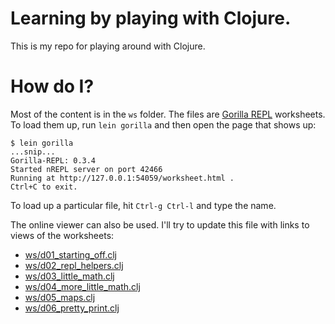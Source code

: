 # Learning by playing with Clojure.

This is my repo for playing around with Clojure.

# How do I?

Most of the content is in the `ws` folder.  The files are [Gorilla REPL](http://gorilla-repl.org/) worksheets.  To load them up, run `lein gorilla` and then open the page that shows up:

```
$ lein gorilla
...snip...
Gorilla-REPL: 0.3.4
Started nREPL server on port 42466
Running at http://127.0.0.1:54059/worksheet.html .
Ctrl+C to exit.
```

To load up a particular file, hit `Ctrl-g Ctrl-l` and type the name.

The online viewer can also be used.  I'll try to update this file with links to views of the worksheets:

* [ws/d01_starting_off.clj](http://viewer.gorilla-repl.org/view.html?source=github&user=justone&repo=cljplay&path=ws/d01_starting_off.clj)
* [ws/d02_repl_helpers.clj](http://viewer.gorilla-repl.org/view.html?source=github&user=justone&repo=cljplay&path=ws/d02_repl_helpers.clj)
* [ws/d03_little_math.clj](http://viewer.gorilla-repl.org/view.html?source=github&user=justone&repo=cljplay&path=ws/d03_little_math.clj)
* [ws/d04_more_little_math.clj](http://viewer.gorilla-repl.org/view.html?source=github&user=justone&repo=cljplay&path=ws/d04_more_little_math.clj)
* [ws/d05_maps.clj](http://viewer.gorilla-repl.org/view.html?source=github&user=justone&repo=cljplay&path=ws/d05_maps.clj)
* [ws/d06_pretty_print.clj](http://viewer.gorilla-repl.org/view.html?source=github&user=justone&repo=cljplay&path=ws/d06_pretty_print.clj)
